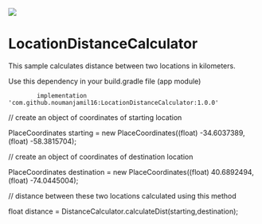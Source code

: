 
[![](https://jitpack.io/v/noumanjamil16/LocationDistanceCalculator.svg)](https://jitpack.io/#noumanjamil16/LocationDistanceCalculator)


# LocationDistanceCalculator
This sample calculates distance between two locations in kilometers.

Use this dependency in your build.gradle file (app module)


	        implementation 'com.github.noumanjamil16:LocationDistanceCalculator:1.0.0'



// create an object of coordinates of starting location

PlaceCoordinates starting  = new PlaceCoordinates((float) -34.6037389, (float) -58.3815704);

// create an object of coordinates of destination location

PlaceCoordinates destination = new PlaceCoordinates((float) 40.6892494, (float) -74.0445004);

// distance between these two locations calculated using this method

float distance = DistanceCalculator.calculateDist(starting,destination);

